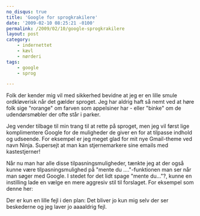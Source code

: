 ```yaml
---
no_disqus: true
title: 'Google for sprogkrakilere'
date: '2009-02-10 08:25:21 -0100'
permalink: /2009/02/10/google-sprogkrakilere
layout: post
category:
    - indernettet
    - kævl
    - nørderi
tags:
    - google
    - sprog

---
```

Folk der kender mig vil med sikkerhed bevidne at jeg er en lille smule ordkløverisk når det gælder sproget. Jeg har aldrig haft så nemt ved at høre folk sige "rorange" om farven som appelsiner har - eller "binke" om de udendørsmøbler der ofte står i parker.

Jeg vender tilbage til min trang til at rette på sproget, men jeg vil først lige komplimentere Google for de muligheder de giver en for at tilpasse indhold og udseende. For eksempel er jeg meget glad for mit nye Gmail-theme ved navn Ninja. Supersejt at man kan stjernemarkere sine emails med kastestjerner!

Når nu man har alle disse tilpasningsmuligheder, tænkte jeg at der også kunne være tilpasningsmulighed på "mente du ...."-funktionen man ser når man søger med Google. I stedet for det lidt spage "mente du..."?, kunne en instilling lade en vælge en mere aggresiv stil til forslaget. For eksempel som denne her:

<amp-img alt="Google sprog"
  src="{{ site.baseurl }}{% link assets/post-images/google_language.png %}"
  width="440"
  height="283"
  layout="responsive"></amp-img>

Der er kun en lille fejl i den plan: Det bliver jo kun mig selv der ser beskederne og jeg laver jo <a title="Er helt klar over at det er spørgsmål om tid før nogen skriver til mig og gør mig opmærksom på stavefejl.">aaaaldrig fejl</a>.
